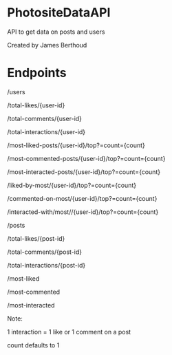 # PhotositeDataAPI
API to get data on posts and users

Created by James Berthoud

# Endpoints
/users  

  /total-likes/{user-id}  

  /total-comments/{user-id} 

  /total-interactions/{user-id}


  /most-liked-posts/{user-id}/top?=count={count}

  /most-commented-posts/{user-id}/top?=count={count}

  /most-interacted-posts/{user-id}/top?=count={count}


  /liked-by-most/{user-id}/top?=count={count}

  /commented-on-most/{user-id}/top?=count={count}

  /interacted-with/most//{user-id}/top?=count={count}


/posts

  /total-likes/{post-id}

  /total-comments/{post-id}

  /total-interactions/{post-id}


  /most-liked

  /most-commented

  /most-interacted


Note:

  1 interaction = 1 like or 1 comment on a post

  count defaults to 1


